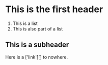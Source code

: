 # This is the first header
  1. This is a list
  2. This is also part of a list
 
 ## This is a subheader

Here is a ['link'][] to nowhere. 
